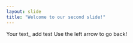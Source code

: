 ```yaml
---
layout: slide
title: "Welcome to our second slide!"
---
```

Your text_  add test
Use the left arrow to go back!
